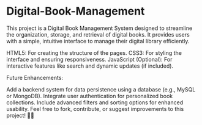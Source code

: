 # Digital-Book-Management
This project is a Digital Book Management System designed to streamline the organization, storage, and retrieval of digital books. It provides users with a simple, intuitive interface to manage their digital library efficiently.

HTML5: For creating the structure of the pages.
CSS3: For styling the interface and ensuring responsiveness.
JavaScript (Optional): For interactive features like search and dynamic updates (if included).

Future Enhancements:

Add a backend system for data persistence using a database (e.g., MySQL or MongoDB).
Integrate user authentication for personalized book collections.
Include advanced filters and sorting options for enhanced usability.
Feel free to fork, contribute, or suggest improvements to this project! 📖✨

